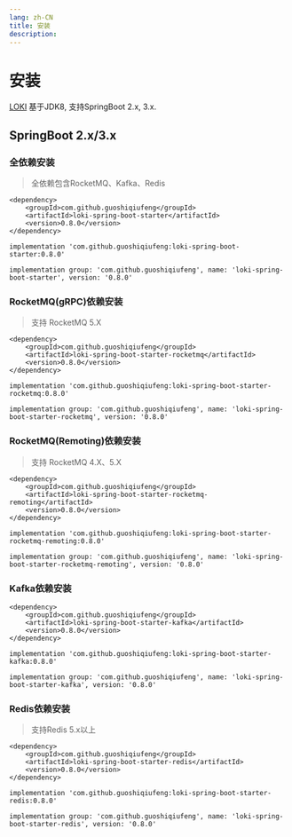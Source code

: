 ```yaml
---
lang: zh-CN
title: 安装
description: 
---
```

# 安装

[LOKI](https://github.com/guoshiqiufeng/loki) 基于JDK8, 支持SpringBoot 2.x, 3.x.


## SpringBoot 2.x/3.x

### 全依赖安装
> 全依赖包含RocketMQ、Kafka、Redis

<CodeGroup>
  <CodeGroupItem title="Maven" active>

```xml:no-line-numbers
<dependency>
    <groupId>com.github.guoshiqiufeng</groupId>
    <artifactId>loki-spring-boot-starter</artifactId>
    <version>0.8.0</version>
</dependency>
```

  </CodeGroupItem>

  <CodeGroupItem title="Gradle (Short)" active>

```groovy:no-line-numbers
implementation 'com.github.guoshiqiufeng:loki-spring-boot-starter:0.8.0'
```

  </CodeGroupItem>

  <CodeGroupItem title="Gradle">

```groovy:no-line-numbers
implementation group: 'com.github.guoshiqiufeng', name: 'loki-spring-boot-starter', version: '0.8.0'
```

  </CodeGroupItem>
</CodeGroup>

### RocketMQ(gRPC)依赖安装

> 支持 RocketMQ 5.X

<CodeGroup>
  <CodeGroupItem title="Maven" active>

```xml:no-line-numbers
<dependency>
    <groupId>com.github.guoshiqiufeng</groupId>
    <artifactId>loki-spring-boot-starter-rocketmq</artifactId>
    <version>0.8.0</version>
</dependency>
```

  </CodeGroupItem>

  <CodeGroupItem title="Gradle (Short)" active>

```groovy:no-line-numbers
implementation 'com.github.guoshiqiufeng:loki-spring-boot-starter-rocketmq:0.8.0'
```

  </CodeGroupItem>

  <CodeGroupItem title="Gradle">

```groovy:no-line-numbers
implementation group: 'com.github.guoshiqiufeng', name: 'loki-spring-boot-starter-rocketmq', version: '0.8.0'
```

  </CodeGroupItem>
</CodeGroup>

### RocketMQ(Remoting)依赖安装

> 支持 RocketMQ 4.X、5.X

<CodeGroup>
  <CodeGroupItem title="Maven" active>

```xml:no-line-numbers
<dependency>
    <groupId>com.github.guoshiqiufeng</groupId>
    <artifactId>loki-spring-boot-starter-rocketmq-remoting</artifactId>
    <version>0.8.0</version>
</dependency>
```

  </CodeGroupItem>

  <CodeGroupItem title="Gradle (Short)" active>

```groovy:no-line-numbers
implementation 'com.github.guoshiqiufeng:loki-spring-boot-starter-rocketmq-remoting:0.8.0'
```

  </CodeGroupItem>

  <CodeGroupItem title="Gradle">

```groovy:no-line-numbers
implementation group: 'com.github.guoshiqiufeng', name: 'loki-spring-boot-starter-rocketmq-remoting', version: '0.8.0'
```

  </CodeGroupItem>
</CodeGroup>

### Kafka依赖安装


<CodeGroup>
  <CodeGroupItem title="Maven" active>

```xml:no-line-numbers
<dependency>
    <groupId>com.github.guoshiqiufeng</groupId>
    <artifactId>loki-spring-boot-starter-kafka</artifactId>
    <version>0.8.0</version>
</dependency>
```

  </CodeGroupItem>

  <CodeGroupItem title="Gradle (Short)" active>

```groovy:no-line-numbers
implementation 'com.github.guoshiqiufeng:loki-spring-boot-starter-kafka:0.8.0'
```

  </CodeGroupItem>

  <CodeGroupItem title="Gradle">

```groovy:no-line-numbers
implementation group: 'com.github.guoshiqiufeng', name: 'loki-spring-boot-starter-kafka', version: '0.8.0'
```

  </CodeGroupItem>
</CodeGroup>

### Redis依赖安装

> 支持Redis 5.x以上 

<CodeGroup>
  <CodeGroupItem title="Maven" active>

```xml:no-line-numbers
<dependency>
    <groupId>com.github.guoshiqiufeng</groupId>
    <artifactId>loki-spring-boot-starter-redis</artifactId>
    <version>0.8.0</version>
</dependency>
```

  </CodeGroupItem>

  <CodeGroupItem title="Gradle (Short)" active>

```groovy:no-line-numbers
implementation 'com.github.guoshiqiufeng:loki-spring-boot-starter-redis:0.8.0'
```

  </CodeGroupItem>

  <CodeGroupItem title="Gradle">

```groovy:no-line-numbers
implementation group: 'com.github.guoshiqiufeng', name: 'loki-spring-boot-starter-redis', version: '0.8.0'
```

  </CodeGroupItem>
</CodeGroup>

